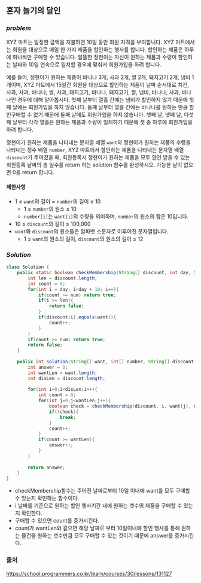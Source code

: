 ## **혼자 놀기의 달인**


### ***problem***
XYZ 마트는 일정한 금액을 지불하면 10일 동안 회원 자격을 부여합니다. XYZ 마트에서는 회원을 대상으로 매일 한 가지 제품을 할인하는 행사를 합니다. 할인하는 제품은 하루에 하나씩만 구매할 수 있습니다. 알뜰한 정현이는 자신이 원하는 제품과 수량이 할인하는 날짜와 10일 연속으로 일치할 경우에 맞춰서 회원가입을 하려 합니다.

예를 들어, 정현이가 원하는 제품이 바나나 3개, 사과 2개, 쌀 2개, 돼지고기 2개, 냄비 1개이며, XYZ 마트에서 15일간 회원을 대상으로 할인하는 제품이 날짜 순서대로 치킨, 사과, 사과, 바나나, 쌀, 사과, 돼지고기, 바나나, 돼지고기, 쌀, 냄비, 바나나, 사과, 바나나인 경우에 대해 알아봅시다. 첫째 날부터 열흘 간에는 냄비가 할인하지 않기 때문에 첫째 날에는 회원가입을 하지 않습니다. 둘째 날부터 열흘 간에는 바나나를 원하는 만큼 할인구매할 수 없기 때문에 둘째 날에도 회원가입을 하지 않습니다. 셋째 날, 넷째 날, 다섯째 날부터 각각 열흘은 원하는 제품과 수량이 일치하기 때문에 셋 중 하루에 회원가입을 하려 합니다.

정현이가 원하는 제품을 나타내는 문자열 배열 `want`와 정현이가 원하는 제품의 수량을 나타내는 정수 배열 `number`, XYZ 마트에서 할인하는 제품을 나타내는 문자열 배열 `discount`가 주어졌을 때, 회원등록시 정현이가 원하는 제품을 모두 할인 받을 수 있는 회원등록 날짜의 총 일수를 return 하는 solution 함수를 완성하시오. 가능한 날이 없으면 0을 return 합니다.

#### **제한사항**
- 1 ≤ `want`의 길이 = `number`의 길이 ≤ 10
    - 1 ≤ `number`의 원소 ≤ 10
    - `number[i]`는 `want[i]`의 수량을 의미하며, `number`의 원소의 합은 10입니다.
- 10 ≤ `discount`의 길이 ≤ 100,000
- `want`와 `discount`의 원소들은 알파벳 소문자로 이루어진 문자열입니다.
    - 1 ≤ `want`의 원소의 길이, `discount`의 원소의 길이 ≤ 12

### ***Solution***
``` java
class Solution {
    public static boolean checkMembership(String[] discount, int day, String want, int num){
        int len = discount.length;
        int count = 0;
        for(int i = day; i<day + 10; i++){
            if(count >= num) return true;
            if(i >= len){
                return false;
            }
            if(discount[i].equals(want)){
                count++;
            }
        }
        if(count >= num) return true;
        return false;
    }
    
    public int solution(String[] want, int[] number, String[] discount) {
        int answer = 0;
        int wantLen = want.length;
        int disLen = discount.length;
        
        for(int i=0;i<disLen;i++){
            int count = 0;
            for(int j=0;j<wantLen;j++){
                boolean check = checkMembership(discount, i, want[j], number[j]);
                if(!check){
                    break;
                }
                count++;
            }
            if(count >= wantLen){
                answer++;
            }
        }
        
        return answer;
    }
}
```
- checkMembership함수는 주어진 날짜로부터 10일 이내에 want를 모두 구매할 수 있는지 확인하는 함수이다.
- i 날짜를 기준으로 원하는 할인 행사기간 내에 원하는 갯수의 제품을 구매할 수 있는지 확인한다.
- 구매할 수 있으면 count를 증가시킨다.
- count가 wantLen와 같으면 해당 날짜로 부터 10일이내에 할인 행사를 통해 원하는 물건을 원하는 갯수만큼 모두 구매할 수 있는 것이기 때문에 answer를 증가시킨다.

### 출처
https://school.programmers.co.kr/learn/courses/30/lessons/131127